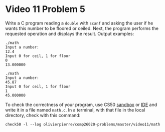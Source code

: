 # Video 11 Problem 5

Write a C program reading a `double` with `scanf` and asking the user if he
wants this number to be floored or ceiled. Next, the program performs the 
requested operation and displays the result. Output examples:

```shell
./math
Input a number:
12.4
Input 0 for ceil, 1 for floor
0
13.000000

./math
Input a number:
45.87
Input 0 for ceil, 1 for floor
1
45.000000
```

To check the correctness of your program, use CS50 [sandbox](sandbox.cs50.io)
or [IDE](ide.cs50.io) and write it in a file named `math.c`. In a terminal,
with that file in the local directory, check with this command:
```shell
check50 -l --log olivierpierre/comp26020-problems/master/video11/math
```
